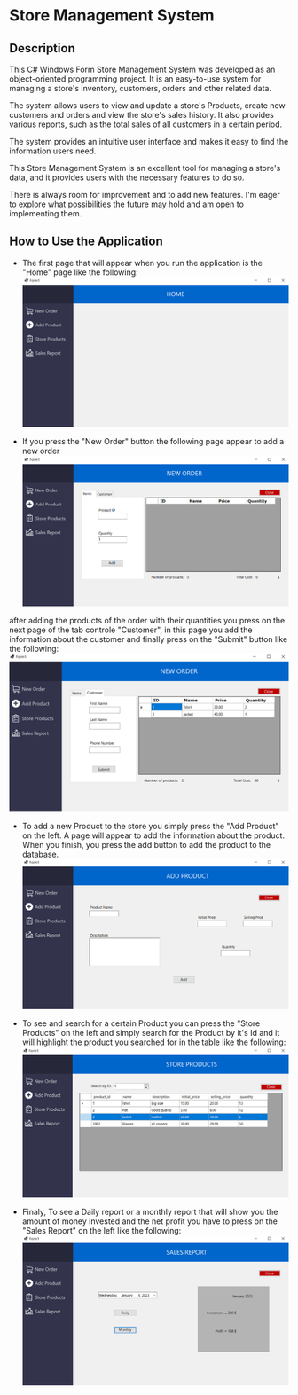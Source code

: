 # Store Management System

## Description

This C# Windows Form Store Management System was developed as an object-oriented programming project. It is an easy-to-use system for managing a store's inventory, customers, orders and other related data.

The system allows users to view and update a store's Products, create new customers and orders and view the store's sales history. It also provides various reports, such as the total sales of all customers in a certain period.

The system provides an intuitive user interface and makes it easy to find the information users need.

This Store Management System is an excellent tool for managing a store's data, and it provides users with the necessary features to do so.

There is always room for improvement and to add new features. I'm eager to explore what possibilities the future may hold and am open to implementing them.

## How to Use the Application

- The first page that will appear when you run the application is the "Home" page like the following:
![Alt text](https://github.com/BachirMasroua/Store-Management-System/blob/master/ProjectScreenshots/Screenshot%20(280).png)

- If you press the "New Order" button the following page appear to add a new order
![Alt text](https://github.com/BachirMasroua/Store-Management-System/blob/master/ProjectScreenshots/Screenshot%20(281).png)

after adding the products of the order with their quantities you press on the next page of the tab controle "Customer", in this page you add the information about the customer and finally press on the "Submit" button like the following:
![Alt text](https://github.com/BachirMasroua/Store-Management-System/blob/master/ProjectScreenshots/Screenshot%20(286).png)

- To add a new Product to the store you simply press the "Add Product" on the left. A page will appear to add the information about the product. When you finish, you press the add button to add the product to the database.
![Alt text](https://github.com/BachirMasroua/Store-Management-System/blob/master/ProjectScreenshots/Screenshot%20(282).png)

- To see and search for a certain Product you can press the "Store Products" on the left and simply search for the Product by it's Id and it will highlight the product you searched for in the table like the following:
![Alt text](https://github.com/BachirMasroua/Store-Management-System/blob/master/ProjectScreenshots/Screenshot%20(287).png)

- Finaly, To see a Daily report or a monthly report that will show you the amount of money invested and the net profit you have to press on the "Sales Report" on the left like the following:
![Alt text](https://github.com/BachirMasroua/Store-Management-System/blob/master/ProjectScreenshots/Screenshot%20(284).png)
